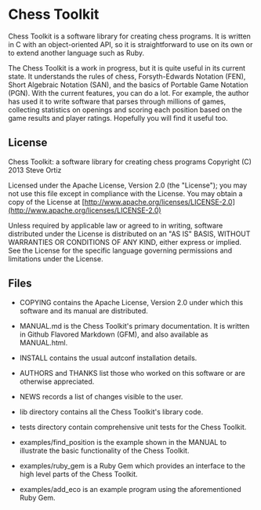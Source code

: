 Chess Toolkit
=============

Chess Toolkit is a software library for creating chess programs.  It is written in C with an object-oriented API, so it is straightforward to use on its own or to extend another language such as Ruby.

The Chess Toolkit is a work in progress, but it is quite useful in its current state.  It understands the rules of chess, Forsyth-Edwards Notation (FEN), Short Algebraic Notation (SAN), and the basics of Portable Game Notation (PGN).  With the current features, you can do a lot.  For example, the author has used it to write software that parses through millions of games, collecting statistics on openings and scoring each position based on the game results and player ratings.  Hopefully you will find it useful too.

License
-------

Chess Toolkit: a software library for creating chess programs
Copyright (C) 2013 Steve Ortiz

Licensed under the Apache License, Version 2.0 (the "License"); you may not use this file except in compliance with the License. You may obtain a copy of the License at [http://www.apache.org/licenses/LICENSE-2.0](http://www.apache.org/licenses/LICENSE-2.0)

Unless required by applicable law or agreed to in writing, software distributed under the License is distributed on an "AS IS" BASIS, WITHOUT WARRANTIES OR CONDITIONS OF ANY KIND, either express or implied. See the License for the specific language governing permissions and limitations under the License.

Files
-----

* COPYING contains the Apache License, Version 2.0 under which this software and its manual are distributed.

* MANUAL.md is the Chess Toolkit's primary documentation.  It is written in Github Flavored Markdown (GFM), and also available as MANUAL.html.

* INSTALL contains the usual autconf installation details.

* AUTHORS and THANKS list those who worked on this software or are otherwise appreciated.

* NEWS records a list of changes visible to the user.

* lib directory contains all the Chess Toolkit's library code.

* tests directory contain comprehensive unit tests for the Chess Toolkit.

* examples/find_position is the example shown in the MANUAL to illustrate the basic functionality of the Chess Toolkit.

* examples/ruby_gem is a Ruby Gem which provides an interface to the high level parts of the Chess Toolkit.

* examples/add_eco is an example program using the aforementioned Ruby Gem.
